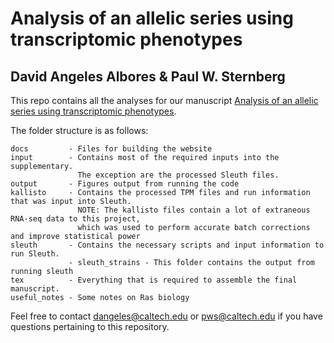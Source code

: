 # Analysis of an allelic series using transcriptomic phenotypes

## David Angeles Albores & Paul W. Sternberg

This repo contains all the analyses for our manuscript [Analysis of an allelic series using transcriptomic phenotypes](https://www.biorxiv.org/content/early/2018/01/29/210724).

The folder structure is as follows:
```
docs         - Files for building the website
input        - Contains most of the required inputs into the supplementary.
               The exception are the processed Sleuth files.
output       - Figures output from running the code
kallisto     - Contains the processed TPM files and run information that was input into Sleuth.
               NOTE: The kallisto files contain a lot of extraneous RNA-seq data to this project,
               which was used to perform accurate batch corrections and improve statistical power
sleuth       - Contains the necessary scripts and input information to run Sleuth.
             - sleuth_strains - This folder contains the output from running sleuth
tex          - Everything that is required to assemble the final manuscript.
useful_notes - Some notes on Ras biology
```

Feel free to contact dangeles@caltech.edu or pws@caltech.edu if you have questions pertaining to this repository.
